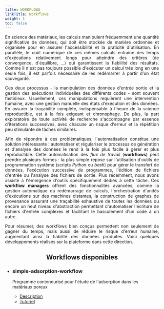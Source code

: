 ```yaml
---
title: WORKFLOWS
linkTitle: Workflows
weight: 1
toc: false
---
```


<div align="justify" class="mt-4">

En science des matériaux, les calculs manipulent fréquemment une quantité significative de données, qui doit être stockée de manière ordonnée et organisée pour en assurer l'accessibilité et la praticité d'utilisation. En parallèle, le coût numérique de ces mêmes calculs entraîne des temps d'exécutions relativement longs pour atteindre des critères (de convergence, d'équilibre, ...) qui garantissent la fiablilité des résultats. Comme il n'est pas toujours possible d'exécuter un calcul très long en une seule fois, il est parfois nécessaire de les redémarrer à partir d'un état sauvegardé.

Ces deux processus - la manipulation des données d'entrée sortie et la gestion des exécutions individuelles des différents codes - sont souvent fastidieux. Usuellement, ces manipulations requièrent une intervention humaine, avec une gestion manuelle des états d'exécution et des données. En assurer la traçabilité complète, indispensable à l'heure de la science reproductible, est à la fois exigeant et chronophage. De plus, la part exploratoire de toute activité de recherche s'accompagne par essence d'itérations successives, avec chacune un risque d'erreur et la répétition peu stimulante de tâches similaires.

Afin de répondre à ces problématiques, l'automatisation constitue une solution intéressante : automatiser et régulariser le processus de génération et d'analyse des données le rend à la fois plus facile à gérer et plus reproductible. Cette automatisation des *flux de travail* (**workflows**) peut prendre plusieurs formes : la plus simple repose sur l'utilisation d'outils de programmation système (scripts *Python* ou *bash*) pour gérer le transfert de données, l'exécution successive de programmes, l'édition de fichiers d'entrée ou l'analyse des fichiers de sortie. Plus récemment, nous avons assisté à l'émergence d'outils spécifiquement dédiés à cette tâche. Ces **workflow managers** offrent des fonctionnalités avancées, comme la gestion automatique du redémarrage de calculs, l'orchestration d'unités d'exécutions sur des machines distantes, la construction de graphes de provenance assurant une traçabilité exhaustive de toutes les données ou encore un heut niveau d'abstraction permettant d'automatiser l'écriture de fichiers d'entrée complexes et facilitant le basculement d'un code à un autre.

Pour résumer, des workflows bien conçus permettent non seulement de gagner du temps, mais aussi de réduire le risque d'erreur humaine, augmentant ainsi la fiabilité des données produites. Voici quelques développements réalisés sur la plateforme dans cette direction.

</div>

<div align="center"><h2>Workflows disponibles</h2></div>

- ### simple-adsorption-workflow

  Programme conteneurisé pour l'étude de l'adsorption dans les matériaux poreux
  - [Description](/workflows/saw/description)
  - [Tutoriel](/workflows/saw/tutorial)
